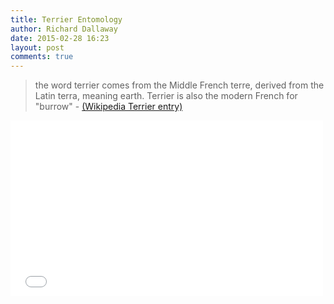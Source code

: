 ```yaml
---
title: Terrier Entomology
author: Richard Dallaway
date: 2015-02-28 16:23
layout: post
comments: true
---
```



> the word terrier comes from the Middle French terre, derived from the Latin terra, meaning earth. Terrier is also the modern French for "burrow" - [(Wikipedia Terrier entry)](http://en.wikipedia.org/wiki/Terrier)

<iframe src="//player.vimeo.com/video/120884934" width="500" height="281" frameborder="0" webkitallowfullscreen mozallowfullscreen allowfullscreen></iframe>
